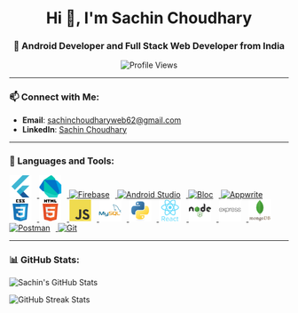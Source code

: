 
<h1 align="center">Hi 👋, I'm Sachin Choudhary</h1>
<h3 align="center">🚀 Android Developer and Full Stack Web Developer from India</h3>

<p align="center"> 
  <img src="https://komarev.com/ghpvc/?username=sachin6260&label=Profile%20views&color=0e75b6&style=flat" alt="Profile Views" />
</p>

---

### 📫 Connect with Me:
- **Email**: [sachinchoudharyweb62@gmail.com](mailto:sachinchoudharyweb62@gmail.com)  
- **LinkedIn**: [Sachin Choudhary](https://www.linkedin.com/in/sachin-choudhary-68925b251/)

---

### 🚀 Languages and Tools:
<p>
  <a href="https://flutter.dev" target="_blank" rel="noreferrer">
    <img src="https://raw.githubusercontent.com/devicons/devicon/master/icons/flutter/flutter-original.svg" alt="Flutter" width="40" height="40" style="margin-right: 10px;"/>
  </a>
  <a href="https://dart.dev" target="_blank" rel="noreferrer">
    <img src="https://raw.githubusercontent.com/devicons/devicon/master/icons/dart/dart-original.svg" alt="Dart" width="40" height="40" style="margin-right: 10px;"/>
  </a>
  <a href="https://firebase.google.com/" target="_blank" rel="noreferrer">
  <img src="https://www.vectorlogo.zone/logos/firebase/firebase-icon.svg" alt="Firebase" width="40" height="40" style="margin-right: 10px;" />
</a>
  <a href="https://developer.android.com/studio" target="_blank" rel="noreferrer">
  <img src="https://developer.android.com/static/studio/images/new-studio-logo-1_1920.png" alt="Android Studio" width="40" height="40" style="margin-right: 10px;" />
</a>
 <a href="https://bloclibrary.dev/#/" target="_blank" rel="noreferrer">
  <img src="https://raw.githubusercontent.com/felangel/bloc/master/docs/assets/logo_full.png" alt="Bloc" width="40" height="40" style="margin-right: 10px;" />
</a>
  <a href="https://appwrite.io/" target="_blank" rel="noreferrer">
  <img src="https://avatars.githubusercontent.com/u/54012442?s=200&v=4" alt="Appwrite" width="40" height="40" style="margin-right: 10px;" />
</a>

  <a href="https://www.w3schools.com/css/" target="_blank" rel="noreferrer">
    <img src="https://raw.githubusercontent.com/devicons/devicon/master/icons/css3/css3-original-wordmark.svg" alt="CSS3" width="40" height="40" style="margin-right: 10px;"/>
  </a>
  <a href="https://www.w3.org/html/" target="_blank" rel="noreferrer">
    <img src="https://raw.githubusercontent.com/devicons/devicon/master/icons/html5/html5-original-wordmark.svg" alt="HTML5" width="40" height="40" style="margin-right: 10px;"/>
  </a>
  <a href="https://developer.mozilla.org/en-US/docs/Web/JavaScript" target="_blank" rel="noreferrer">
    <img src="https://raw.githubusercontent.com/devicons/devicon/master/icons/javascript/javascript-original.svg" alt="JavaScript" width="40" height="40" style="margin-right: 10px;"/>
  </a>
  <a href="https://www.mysql.com/" target="_blank" rel="noreferrer">
    <img src="https://raw.githubusercontent.com/devicons/devicon/master/icons/mysql/mysql-original-wordmark.svg" alt="MySQL" width="40" height="40" style="margin-right: 10px;"/>
  </a>
  <a href="https://www.python.org" target="_blank" rel="noreferrer">
    <img src="https://raw.githubusercontent.com/devicons/devicon/master/icons/python/python-original.svg" alt="Python" width="40" height="40" style="margin-right: 10px;"/>
  </a>
  <a href="https://reactjs.org/" target="_blank" rel="noreferrer">
    <img src="https://raw.githubusercontent.com/devicons/devicon/master/icons/react/react-original-wordmark.svg" alt="React" width="40" height="40" style="margin-right: 10px;"/>
  </a>
  <a href="https://nodejs.org/" target="_blank" rel="noreferrer">
    <img src="https://raw.githubusercontent.com/devicons/devicon/master/icons/nodejs/nodejs-original-wordmark.svg" alt="Node.js" width="40" height="40" style="margin-right: 10px;"/>
  </a>
  <a href="https://expressjs.com/" target="_blank" rel="noreferrer">
    <img src="https://raw.githubusercontent.com/devicons/devicon/master/icons/express/express-original-wordmark.svg" alt="Express.js" width="40" height="40" style="margin-right: 10px;"/>
  </a>
  <a href="https://www.mongodb.com/" target="_blank" rel="noreferrer">
    <img src="https://raw.githubusercontent.com/devicons/devicon/master/icons/mongodb/mongodb-original-wordmark.svg" alt="MongoDB" width="40" height="40" style="margin-right: 10px;"/>
  </a>
  <a href="https://www.postman.com/" target="_blank" rel="noreferrer">
    <img src="https://www.vectorlogo.zone/logos/getpostman/getpostman-icon.svg" alt="Postman" width="40" height="40" style="margin-right: 10px;"/>
  </a>
 <a href="https://git-scm.com/" target="_blank" rel="noreferrer">
  <img src="https://www.vectorlogo.zone/logos/git-scm/git-scm-icon.svg" alt="Git" width="40" height="40" style="margin-right: 10px;" />
</a>


</p>

---

### 📊 GitHub Stats:
<p >
  <img src="https://github-readme-stats.vercel.app/api?username=sachin6260&show_icons=true&locale=en" alt="Sachin's GitHub Stats" />
</p>
<p>
  <img src="https://github-readme-streak-stats.herokuapp.com/?user=sachin6260&theme=default" alt="GitHub Streak Stats" />
</p>

